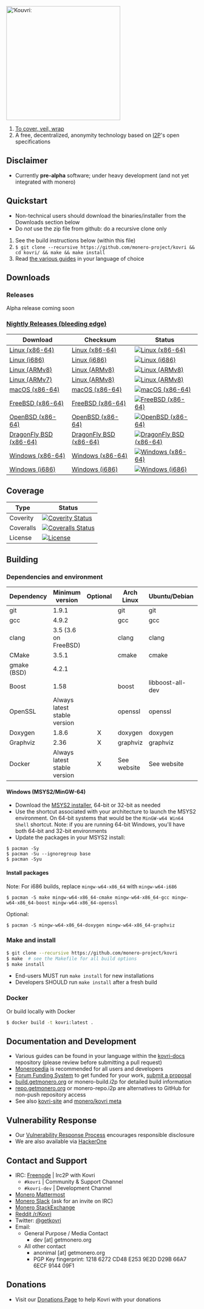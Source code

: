 [<img width="300" src="https://static.getmonero.org/images/kovri/logo.png" alt="ˈKoʊvriː" />](https://github.com/monero-project/kovri)

1. [To cover, veil, wrap](https://en.wikipedia.org/wiki/Esperanto)
2. A free, decentralized, anonymity technology based on [I2P](https://getmonero.org/resources/moneropedia/i2p.html)'s open specifications

## Disclaimer
- Currently **pre-alpha** software; under heavy development (and not yet integrated with monero)

## Quickstart

- Non-technical users should download the binaries/installer from the Downloads section below
- Do *not* use the zip file from github: do a recursive clone only

1. See the build instructions below (within this file)
2. `$ git clone --recursive https://github.com/monero-project/kovri && cd kovri/ && make && make install`
3. Read [the various guides](https://github.com/monero-project/kovri-docs/tree/master/i18n) in your language of choice

## Downloads

### Releases

Alpha release coming soon

### [Nightly Releases (bleeding edge)](https://build.getmonero.org/waterfall)

| Download | Checksum | Status |
| -------- | -------- | ------ |
| [Linux (x86-64)](https://build.getmonero.org/downloads/kovri-latest-linux-amd64.tar.bz2) | [Linux (x86-64)](https://build.getmonero.org/downloads/kovri-latest-linux-amd64.tar.bz2.sha256sum.txt) | [![Linux (x86-64)](https://build.getmonero.org/png?builder=kovri-static-ubuntu-amd64)](https://build.getmonero.org/builders/kovri-static-ubuntu-amd64) |
| [Linux (i686)](https://build.getmonero.org/downloads/kovri-latest-linux-i686.tar.bz2) | [Linux (i686)](https://build.getmonero.org/downloads/kovri-latest-linux-i686.tar.bz2.sha256sum.txt) | [![Linux (i686)](https://build.getmonero.org/png?builder=kovri-static-ubuntu-i686)](https://build.getmonero.org/builders/kovri-static-ubuntu-i686) |
| [Linux (ARMv8)](https://build.getmonero.org/downloads/kovri-latest-linux-armv8.tar.bz2) | [Linux (ARMv8)](https://build.getmonero.org/downloads/kovri-latest-linux-armv8.tar.bz2.sha256sum.txt) | [![Linux (ARMv8)](https://build.getmonero.org/png?builder=kovri-static-debian-arm8)](https://build.getmonero.org/builders/kovri-static-debian-arm8) |
| [Linux (ARMv7)](https://build.getmonero.org/downloads/kovri-latest-linux-armv7.tar.bz2) | [Linux (ARMv8)](https://build.getmonero.org/downloads/kovri-latest-linux-armv7.tar.bz2.sha256sum.txt) | [![Linux (ARMv8)](https://build.getmonero.org/png?builder=kovri-static-ubuntu-arm7)](https://build.getmonero.org/builders/kovri-static-ubuntu-) |
| [macOS (x86-64)](https://build.getmonero.org/downloads/kovri-latest-osx-10.13.tar.bz2) | [macOS (x86-64)](https://build.getmonero.org/downloads/kovri-latest-osx-10.13.tar.bz2.sha256sum.txt) | [![macOS (x86-64)](https://build.getmonero.org/png?builder=kovri-static-osx)](https://build.getmonero.org/builders/kovri-static-osx) |
| [FreeBSD (x86-64)](https://build.getmonero.org/downloads/kovri-latest-freebsd-amd64.tar.bz2) | [FreeBSD (x86-64)](https://build.getmonero.org/downloads/kovri-latest-freebsd-amd64.tar.bz2.sha256sum.txt) | [![FreeBSD (x86-64)](https://build.getmonero.org/png?builder=kovri-static-freebsd64)](https://build.getmonero.org/builders/kovri-static-freebsd64) |
| [OpenBSD (x86-64)](https://build.getmonero.org/downloads/kovri-latest-openbsd-amd64.tar.bz2) | [OpenBSD (x86-64)](https://build.getmonero.org/downloads/kovri-latest-openbsd-amd64.tar.bz2.sha256sum.txt) | [![OpenBSD (x86-64)](https://build.getmonero.org/png?builder=kovri-static-openbsd-amd64)](https://build.getmonero.org/builders/kovri-static-openbsd-amd64) |
| [DragonFly BSD (x86-64)](https://build.getmonero.org/downloads/kovri-latest-dragonflybsd-4.6.tar.bz2) | [DragonFly BSD (x86-64)](https://build.getmonero.org/downloads/kovri-latest-dragonflybsd-4.6.tar.bz2.sha256sum.txt) | [![DragonFly BSD (x86-64)](https://build.getmonero.org/png?builder=kovri-static-dragonflybsd-amd64)](https://build.getmonero.org/builders/kovri-static-dragonflybsd-amd64) |
| [Windows (x86-64)](https://build.getmonero.org/downloads/kovri-latest-win64.exe) | [Windows (x86-64)](https://build.getmonero.org/downloads/kovri-latest-win64.exe.sha256sum.txt) | [![Windows (x86-64)](https://build.getmonero.org/png?builder=kovri-static-win64)](https://build.getmonero.org/builders/kovri-static-win64) |
| [Windows (i686)](https://build.getmonero.org/downloads/kovri-latest-win32.exe) | [Windows (i686)](https://build.getmonero.org/downloads/kovri-latest-win32.exe.sha256sum.txt) | [![Windows (i686)](https://build.getmonero.org/png?builder=kovri-static-win32)](https://build.getmonero.org/builders/kovri-static-win32) |

## Coverage

| Type      | Status |
|-----------|--------|
| Coverity  | [![Coverity Status](https://scan.coverity.com/projects/7621/badge.svg)](https://scan.coverity.com/projects/7621/)
| Coveralls | [![Coveralls Status](https://coveralls.io/repos/github/monero-project/kovri/badge.svg?branch=master)](https://coveralls.io/github/monero-project/kovri?branch=master)
| License   | [![License](https://img.shields.io/badge/license-BSD3-blue.svg)](https://opensource.org/licenses/BSD-3-Clause)

## Building

### Dependencies and environment

| Dependency          | Minimum version              | Optional | Arch Linux  | Ubuntu/Debian    | macOS (Homebrew) | FreeBSD       | OpenBSD     |
| ------------------- | ---------------------------- |:--------:| ----------- | ---------------- | ---------------- | ------------- | ----------- |
| git                 | 1.9.1                        |          | git         | git              | git              | git           | git         |
| gcc                 | 4.9.2                        |          | gcc         | gcc              |                  |               |             |
| clang               | 3.5 (3.6 on FreeBSD)         |          | clang       | clang            | clang (Apple)    | clang36       | llvm        |
| CMake               | 3.5.1                        |          | cmake       | cmake            | cmake            | cmake         | cmake       |
| gmake (BSD)         | 4.2.1                        |          |             |                  |                  | gmake         | gmake       |
| Boost               | 1.58                         |          | boost       | libboost-all-dev | boost            | boost-libs    | boost       |
| OpenSSL             | Always latest stable version |          | openssl     | openssl          | openssl          | openssl       | openssl     |
| Doxygen             | 1.8.6                        |    X     | doxygen     | doxygen          | doxygen          | doxygen       | doxygen     |
| Graphviz            | 2.36                         |    X     | graphviz    | graphviz         | graphviz         | graphviz      | graphviz    |
| Docker              | Always latest stable version |    X     | See website | See website      | See website      | See website   | See website |

#### Windows (MSYS2/MinGW-64)
* Download the [MSYS2 installer](http://msys2.github.io/), 64-bit or 32-bit as needed
* Use the shortcut associated with your architecture to launch the MSYS2 environment. On 64-bit systems that would be the `MinGW-w64 Win64 Shell` shortcut. Note: if you are running 64-bit Windows, you'll have both 64-bit and 32-bit environments
* Update the packages in your MSYS2 install:

```shell
$ pacman -Sy
$ pacman -Su --ignoregroup base
$ pacman -Syu
```

#### Install packages

Note: For i686 builds, replace `mingw-w64-x86_64` with `mingw-w64-i686`

`$ pacman -S make mingw-w64-x86_64-cmake mingw-w64-x86_64-gcc mingw-w64-x86_64-boost mingw-w64-x86_64-openssl`

Optional:

`$ pacman -S mingw-w64-x86_64-doxygen mingw-w64-x86_64-graphviz`

### Make and install

```bash
$ git clone --recursive https://github.com/monero-project/kovri
$ make  # see the Makefile for all build options
$ make install
```

- End-users MUST run `make install` for new installations
- Developers SHOULD run `make install` after a fresh build

### Docker

Or build locally with Docker

```bash
$ docker build -t kovri:latest .
```

## Documentation and Development
- Various guides can be found in your language within the [kovri-docs](https://github.com/monero-project/kovri-docs/) repository (please review before submitting a pull request)
- [Moneropedia](https://getmonero.org/knowledge-base/moneropedia/kovri) is recommended for all users and developers
- [Forum Funding System](https://forum.getmonero.org/8/funding-required) to get funded for your work, [submit a proposal](https://forum.getmonero.org/7/open-tasks/2379/forum-funding-system-ffs-sticky)
- [build.getmonero.org](https://build.getmonero.org/) or monero-build.i2p for detailed build information
- [repo.getmonero.org](https://repo.getmonero.org/monero-project/kovri) or monero-repo.i2p are alternatives to GitHub for non-push repository access
- See also [kovri-site](https://github.com/monero-project/kovri-site) and [monero/kovri meta](https://github.com/monero-project/meta)

## Vulnerability Response
- Our [Vulnerability Response Process](https://github.com/monero-project/meta/blob/master/VULNERABILITY_RESPONSE_PROCESS.md) encourages responsible disclosure
- We are also available via [HackerOne](https://hackerone.com/monero)

## Contact and Support
- IRC: [Freenode](https://webchat.freenode.net/) | Irc2P with Kovri
  - `#kovri` | Community & Support Channel
  - `#kovri-dev` | Development Channel
- [Monero Mattermost](https://mattermost.getmonero.org/)
- [Monero Slack](https://monero.slack.com/) (ask for an invite on IRC)
- [Monero StackExchange](https://monero.stackexchange.com/)
- [Reddit /r/Kovri](https://www.reddit.com/r/Kovri/)
- Twitter: [@getkovri](https://twitter.com/getkovri)
- Email:
  - General Purpose / Media Contact
    - dev [at] getmonero.org
  - All other contact
    - anonimal [at] getmonero.org
    - PGP Key fingerprint: 1218 6272 CD48 E253 9E2D  D29B 66A7 6ECF 9144 09F1

## Donations
- Visit our [Donations Page](https://getmonero.org/getting-started/donate/) to help Kovri with your donations

